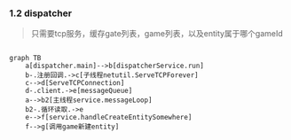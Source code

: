 ### 1.2 dispatcher
>只需要tcp服务，缓存gate列表，game列表，以及entity属于哪个gameId


```mermaid

graph TB
    a[dispatcher.main]-->b[dispatcherService.run]
    b-.注册回调.->c[子线程netutil.ServeTCPForever]
    c-->d[ServeTCPConnection]
    d-.client.->e[messageQueue]
    a-->b2[主线程service.messageLoop]
    b2-.循环读取.->e
    e-->f[service.handleCreateEntitySomewhere]
    f-->g[调用game新建entity]

```
